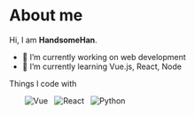 # About me

Hi, I am **HandsomeHan**. 

 - 🍰 I’m currently working on web development
 - 🌈 I’m currently learning Vue.js, React, Node

Things I code with

&nbsp;&nbsp;&nbsp;&nbsp;&nbsp;&nbsp;
![Vue](https://img.shields.io/badge/-Vue-4fc08d?style=flat&logo=Vue.js&logoColor=fff)
&nbsp;
![React](https://img.shields.io/badge/-React-45b8d8?style=flat&logo=react&logoColor=white)
&nbsp;
![Python](https://img.shields.io/badge/-Python-3e74a2?style=flat&logo=Python&logoColor=fff)
